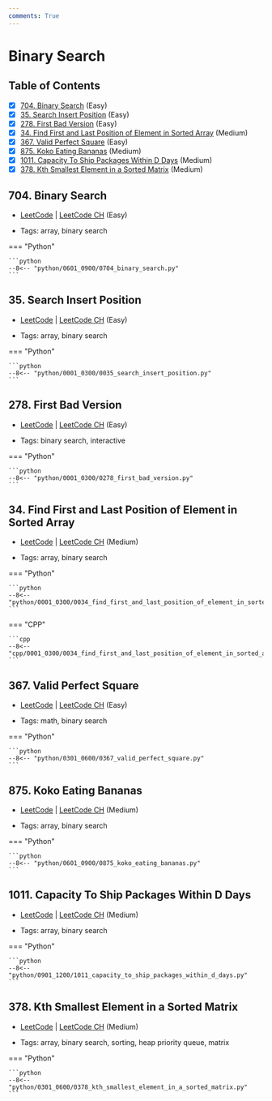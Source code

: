 ```yaml
---
comments: True
---
```


# Binary Search

## Table of Contents

- [x] [704. Binary Search](https://leetcode.cn/problems/binary-search/) (Easy)
- [x] [35. Search Insert Position](https://leetcode.cn/problems/search-insert-position/) (Easy)
- [x] [278. First Bad Version](https://leetcode.cn/problems/first-bad-version/) (Easy)
- [x] [34. Find First and Last Position of Element in Sorted Array](https://leetcode.cn/problems/find-first-and-last-position-of-element-in-sorted-array/) (Medium)
- [x] [367. Valid Perfect Square](https://leetcode.cn/problems/valid-perfect-square/) (Easy)
- [x] [875. Koko Eating Bananas](https://leetcode.cn/problems/koko-eating-bananas/) (Medium)
- [x] [1011. Capacity To Ship Packages Within D Days](https://leetcode.cn/problems/capacity-to-ship-packages-within-d-days/) (Medium)
- [x] [378. Kth Smallest Element in a Sorted Matrix](https://leetcode.cn/problems/kth-smallest-element-in-a-sorted-matrix/) (Medium)

## 704. Binary Search

-   [LeetCode](https://leetcode.com/problems/binary-search/) | [LeetCode CH](https://leetcode.cn/problems/binary-search/) (Easy)

-   Tags: array, binary search

=== "Python"

    ```python
    --8<-- "python/0601_0900/0704_binary_search.py"
    ```



## 35. Search Insert Position

-   [LeetCode](https://leetcode.com/problems/search-insert-position/) | [LeetCode CH](https://leetcode.cn/problems/search-insert-position/) (Easy)

-   Tags: array, binary search

=== "Python"

    ```python
    --8<-- "python/0001_0300/0035_search_insert_position.py"
    ```



## 278. First Bad Version

-   [LeetCode](https://leetcode.com/problems/first-bad-version/) | [LeetCode CH](https://leetcode.cn/problems/first-bad-version/) (Easy)

-   Tags: binary search, interactive

=== "Python"

    ```python
    --8<-- "python/0001_0300/0278_first_bad_version.py"
    ```



## 34. Find First and Last Position of Element in Sorted Array

-   [LeetCode](https://leetcode.com/problems/find-first-and-last-position-of-element-in-sorted-array/) | [LeetCode CH](https://leetcode.cn/problems/find-first-and-last-position-of-element-in-sorted-array/) (Medium)

-   Tags: array, binary search

=== "Python"

    ```python
    --8<-- "python/0001_0300/0034_find_first_and_last_position_of_element_in_sorted_array.py"
    ```


=== "CPP"

    ```cpp
    --8<-- "cpp/0001_0300/0034_find_first_and_last_position_of_element_in_sorted_array.cc"
    ```



## 367. Valid Perfect Square

-   [LeetCode](https://leetcode.com/problems/valid-perfect-square/) | [LeetCode CH](https://leetcode.cn/problems/valid-perfect-square/) (Easy)

-   Tags: math, binary search

=== "Python"

    ```python
    --8<-- "python/0301_0600/0367_valid_perfect_square.py"
    ```



## 875. Koko Eating Bananas

-   [LeetCode](https://leetcode.com/problems/koko-eating-bananas/) | [LeetCode CH](https://leetcode.cn/problems/koko-eating-bananas/) (Medium)

-   Tags: array, binary search

=== "Python"

    ```python
    --8<-- "python/0601_0900/0875_koko_eating_bananas.py"
    ```



## 1011. Capacity To Ship Packages Within D Days

-   [LeetCode](https://leetcode.com/problems/capacity-to-ship-packages-within-d-days/) | [LeetCode CH](https://leetcode.cn/problems/capacity-to-ship-packages-within-d-days/) (Medium)

-   Tags: array, binary search

=== "Python"

    ```python
    --8<-- "python/0901_1200/1011_capacity_to_ship_packages_within_d_days.py"
    ```



## 378. Kth Smallest Element in a Sorted Matrix

-   [LeetCode](https://leetcode.com/problems/kth-smallest-element-in-a-sorted-matrix/) | [LeetCode CH](https://leetcode.cn/problems/kth-smallest-element-in-a-sorted-matrix/) (Medium)

-   Tags: array, binary search, sorting, heap priority queue, matrix

=== "Python"

    ```python
    --8<-- "python/0301_0600/0378_kth_smallest_element_in_a_sorted_matrix.py"
    ```
